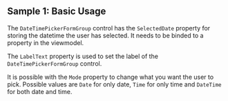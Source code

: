 ## Sample 1: Basic Usage

The `DateTimePickerFormGroup` control has the `SelectedDate` property for storing the datetime the user has selected.
It needs to be binded to a property in the viewmodel.

The `LabelText` property is used to set the label of the `DateTimePickerFormGroup` control.

It is possible with the `Mode` property to change what you want the user to pick. 
Possible values are `Date` for only date, `Time` for only time and `DateTime` for both date and time.
